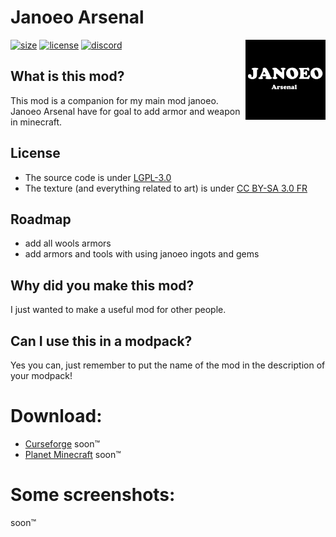 # Janoeo Arsenal

<img src="./textures/logo.png" alt="AkumaCodeBlack" align=right width=128px />

[![size](https://img.shields.io/github/repo-size/AlasDiablo/Akuma-Arsenal)](https://github.com/AlasDiablo/Akuma-Arsenal)
[![license](https://img.shields.io/github/license/AlasDiablo/Akuma-Arsenal)](https://github.com/AlasDiablo/Akuma-Arsenal/blob/master/LICENSE)
[![discord](https://img.shields.io/discord/630863620842061877)](https://discord.gg/KkzqnzA)

## What is this mod?

This mod is a companion for my main mod janoeo.
Janoeo Arsenal have for goal to add armor and weapon in minecraft.

## License

- The source code is under [LGPL-3.0](https://www.gnu.org/licenses/lgpl-3.0.en.html)
- The texture (and everything related to art) is under [CC BY-SA 3.0 FR](https://creativecommons.org/licenses/by-sa/3.0/fr/deed.en)

## Roadmap

- add all wools armors
- add armors and tools with using janoeo ingots and gems

## Why did you make this mod?

I just wanted to make a useful mod for other people.

## Can I use this in a modpack?

Yes you can, just remember to put the name of the mod in the description of your modpack!

# Download:

- [Curseforge](#) soon™
- [Planet Minecraft](#) soon™

# Some screenshots:

soon™

